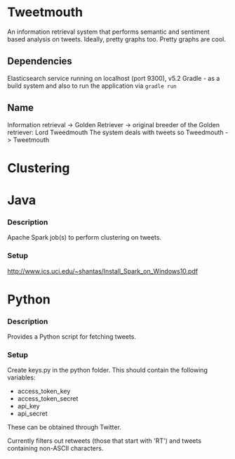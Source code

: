 # Tweetmouth
An information retrieval system that performs semantic and sentiment based analysis on tweets. Ideally, pretty graphs too. Pretty graphs are cool.

## Dependencies
Elasticsearch service running on localhost (port 9300), v5.2
Gradle - as a build system and also to run the application via `gradle run`

## Name
Information retrieval -> Golden Retriever -> original breeder of the Golden retriever: Lord Tweedmouth
The system deals with tweets so Tweedmouth -> Tweetmouth

# Clustering

# Java

### Description
Apache Spark job(s) to perform clustering on tweets.

### Setup
http://www.ics.uci.edu/~shantas/Install_Spark_on_Windows10.pdf

# Python

### Description
Provides a Python script for fetching tweets.

### Setup
Create keys.py in the python folder. This should contain the following variables:
* access_token_key
* access_token_secret
* api_key
* api_secret

These can be obtained through Twitter.

Currently filters out retweets (those that start with 'RT') and tweets containing non-ASCII characters.
